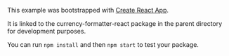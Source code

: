 This example was bootstrapped with [Create React App](https://github.com/facebook/create-react-app).

It is linked to the currency-formatter-react package in the parent directory for development purposes.

You can run `npm install` and then `npm start` to test your package.
